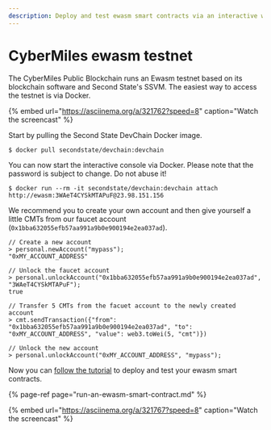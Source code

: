 ```yaml
---
description: Deploy and test ewasm smart contracts via an interactive web3 console
---
```


# CyberMiles ewasm testnet

The CyberMiles Public Blockchain runs an Ewasm testnet based on its blockchain software and Second State's SSVM. The easiest way to access the testnet is via Docker.

{% embed url="https://asciinema.org/a/321762?speed=8" caption="Watch the screencast" %}

Start by pulling the Second State DevChain Docker image.

```text
$ docker pull secondstate/devchain:devchain
```

You can now start the interactive console via Docker. Please note that the password is subject to change. Do not abuse it!

```text
$ docker run --rm -it secondstate/devchain:devchain attach http://ewasm:3WAeT4CYSkMTAPuF@23.98.151.156
```

We recommend you to create your own account and then give yourself a little CMTs from our faucet account \(`0x1bba632055efb57aa991a9b0e900194e2ea037ad`\).

```text
// Create a new account
> personal.newAccount("mypass");
"0xMY_ACCOUNT_ADDRESS"

// Unlock the faucet account
> personal.unlockAccount("0x1bba632055efb57aa991a9b0e900194e2ea037ad", "3WAeT4CYSkMTAPuF");
true

// Transfer 5 CMTs from the facuet account to the newly created account
> cmt.sendTransaction({"from": "0x1bba632055efb57aa991a9b0e900194e2ea037ad", "to": "0xMY_ACCOUNT_ADDRESS", "value": web3.toWei(5, "cmt")})

// Unlock the new account
> personal.unlockAccount("0xMY_ACCOUNT_ADDRESS", "mypass");
```

Now you can [follow the tutorial](run-an-ewasm-smart-contract.md) to deploy and test your ewasm smart contracts.

{% page-ref page="run-an-ewasm-smart-contract.md" %}

{% embed url="https://asciinema.org/a/321767?speed=8" caption="Watch the screencast" %}





